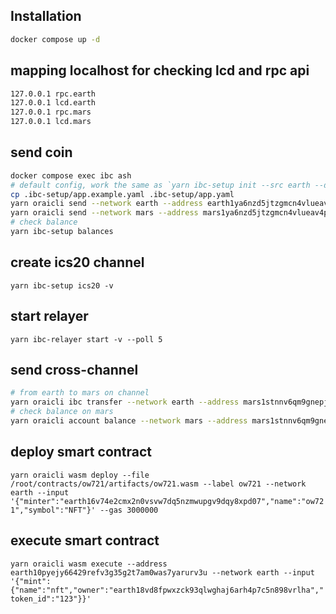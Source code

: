 ## Installation

```bash
docker compose up -d
```

## mapping localhost for checking lcd and rpc api

```bash
127.0.0.1 rpc.earth
127.0.0.1 lcd.earth
127.0.0.1 rpc.mars
127.0.0.1 lcd.mars
```

## send coin

```bash
docker compose exec ibc ash
# default config, work the same as `yarn ibc-setup init --src earth --dest mars`
cp .ibc-setup/app.example.yaml .ibc-setup/app.yaml
yarn oraicli send --network earth --address earth1ya6nzd5jtzgmcn4vlueav4p3zdfhpvgngtwlpx --amount 60000
yarn oraicli send --network mars --address mars1ya6nzd5jtzgmcn4vlueav4p3zdfhpvgnwcvq65 --amount 60000
# check balance
yarn ibc-setup balances
```

## create ics20 channel

`yarn ibc-setup ics20 -v`

## start relayer

`yarn ibc-relayer start -v --poll 5`

## send cross-channel

```bash
# from earth to mars on channel
yarn oraicli ibc transfer --network earth --address mars1stnnv6qm9gnepjkvshh4aynrsrcr82zkyjfpph --amount 100 --channel channel-0
# check balance on mars
yarn oraicli account balance --network mars --address mars1stnnv6qm9gnepjkvshh4aynrsrcr82zkyjfpph
```

## deploy smart contract

`yarn oraicli wasm deploy --file /root/contracts/ow721/artifacts/ow721.wasm --label ow721 --network earth --input '{"minter":"earth16v74e2cmx2n0vsvw7dq5nzmwupgv9dqy8xpd07","name":"ow721","symbol":"NFT"}' --gas 3000000`

## execute smart contract

`yarn oraicli wasm execute --address earth10pyejy66429refv3g35g2t7am0was7yarurv3u --network earth --input '{"mint":{"name":"nft","owner":"earth18vd8fpwxzck93qlwghaj6arh4p7c5n898vrlha","token_id":"123"}}'`

